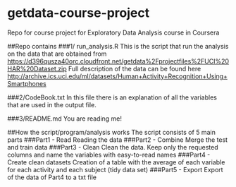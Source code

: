 # getdata-course-project
Repo for course project for Exploratory Data Analysis course in Coursera

##Repo contains
###1/ run_analysis.R
This is the script that run the analysis on the data that 
are obtained from https://d396qusza40orc.cloudfront.net/getdata%2Fprojectfiles%2FUCI%20HAR%20Dataset.zip 
Full description of the data can be found here
http://archive.ics.uci.edu/ml/datasets/Human+Activity+Recognition+Using+Smartphones 

###2/CodeBook.txt
In this file there is an explanation of all the variables that are used in the output file.

###3/README.md
You are reading me!

##How the script/program/analysis works
The script consists of 5 main parts
###Part1 - Read
Reading the data
###Part2 - Combine
Merge the test and train data
###Part3 - Clean
Clean the data. Keep only the requested columns and name the variables with easy-to-read names
###Part4 - Create clean datasets
Creation of a table with the average of each variable for each activity and each subject (tidy data set)
###Part5 - Export
Export of the data of Part4 to a txt file
